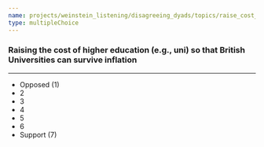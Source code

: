 ```yaml
---
name: projects/weinstein_listening/disagreeing_dyads/topics/raise_cost_of_uni.md
type: multipleChoice
---
```


### Raising the cost of higher education (e.g., uni) so that British Universities can survive inflation

---

- Opposed (1)
- 2
- 3
- 4
- 5
- 6
- Support (7)
